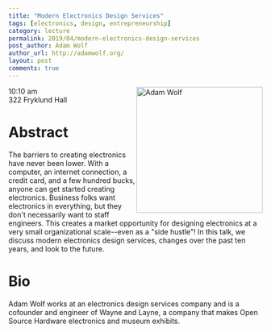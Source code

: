 ```yaml
---
title: "Modern Electronics Design Services"
tags: [electronics, design, entrepreneurship]
category: lecture
permalink: 2019/04/modern-electronics-design-services
post_author: Adam Wolf
author_url: http://adamwolf.org/
layout: post
comments: true
---
```


<!-- This is for your headshot. -->
<img align="right" width="250px" src="http://adamwolf.org/images/IMG_4917_resized_converted.jpg" alt="Adam Wolf"/>  

10:10 am  
322 Fryklund Hall  



# Abstract

The barriers to creating electronics have never been lower. With a computer, an internet connection, a credit card, and a few hundred bucks, anyone can get started creating electronics.  Business folks want electronics in everything, but they don't necessarily want to staff engineers. This creates a market opportunity for designing electronics at a very small organizational scale--even as a "side hustle"!  In this talk, we discuss modern electronics design services, changes over the past ten years, and look to the future.

# Bio
Adam Wolf works at an electronics design services company and is a cofounder and engineer of Wayne and Layne, a company that makes Open Source Hardware electronics and museum exhibits.
